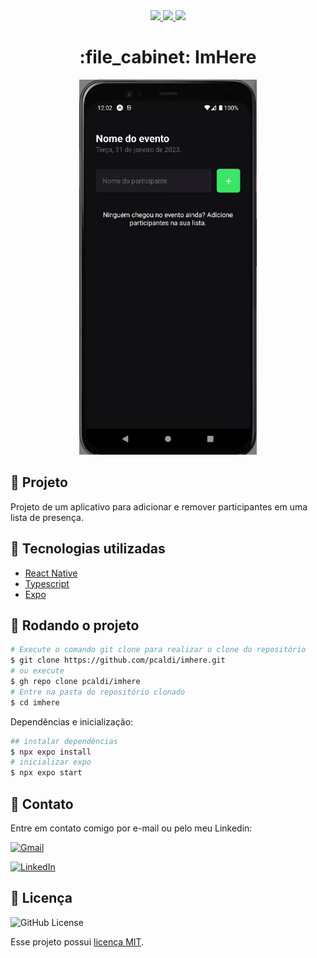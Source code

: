 <div align="center">
   <a href="#-tecnologias-utilizadas">
      <img src="https://img.shields.io/badge/react_native-%2320232a.svg?style=for-the-badge&logo=react&logoColor=%2361DAFB" />
      <img src="https://img.shields.io/badge/typescript-%23007ACC.svg?style=for-the-badge&logo=typescript&logoColor=white" />
      <img src="https://img.shields.io/badge/expo-1C1E24?style=for-the-badge&logo=expo&logoColor=#D04A37" />
   </a>
</div>
                                                                     
<h1 align="center">:file_cabinet: ImHere</h1>  

<p align="center">
  <img height="600" src="src/assets/to-readme/imhere.gif"/>
</p>
                                                             


## :memo: Projeto
Projeto de um aplicativo para adicionar e remover participantes em uma lista de presença. 


## :wrench: Tecnologias utilizadas
* [React Native](https://reactnative.dev/)
* [Typescript](https://www.typescriptlang.org/)
* [Expo](https://expo.dev/)

## :rocket: Rodando o projeto

```bash
# Execute o comando git clone para realizar o clone do repositório
$ git clone https://github.com/pcaldi/imhere.git
# ou execute
$ gh repo clone pcaldi/imhere
# Entre na pasta do repositório clonado
$ cd imhere
```

Dependências e inicialização:

```bash
## instalar dependências
$ npx expo install
# inicializar expo
$ npx expo start
```
## 📲 Contato

Entre em contato comigo por e-mail ou pelo meu Linkedin:

<a href="mailto:pcaldi@gmail.com"><img src="https://img.shields.io/badge/Gmail-D14836?style=for-the-badge&logo=gmail&logoColor=white" alt="Gmail"/></a>

<a href="https://www.linkedin.com/in/pcaldi/"><img src="https://img.shields.io/badge/linkedin%20-%230077B5.svg?&style=for-the-badge&logo=linkedin&logoColor=white" alt="LinkedIn"/></a>


## :closed_book: Licença
<a>
  <img alt="GitHub License" src="https://img.shields.io/github/license/mathrb22/IgniteLab-Design-System">
</a>

Esse projeto possui [licença MIT](./LICENSE).


